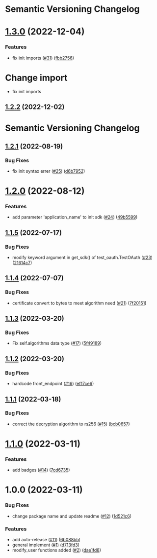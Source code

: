 # Semantic Versioning Changelog

# [1.3.0](https://github.com/casdoor/casdoor-python-sdk/compare/v1.2.1...v1.3.0) (2022-12-04)


### Features

* fix init imports ([#31](https://github.com/casdoor/casdoor-python-sdk/issues/31)) ([fbb2756](https://github.com/casdoor/casdoor-python-sdk/commit/fbb2756d8312efede6c5e27f16c2e6615b6e51f0))

# Change import

* fix init imports

## [1.2.2](https://github.com/casdoor/casdoor-python-sdk/compare/v1.2.1...v1.2.2) (2022-12-02) 

# Semantic Versioning Changelog

## [1.2.1](https://github.com/casdoor/casdoor-python-sdk/compare/v1.2.0...v1.2.1) (2022-08-19)


### Bug Fixes

* fix init syntax errer ([#25](https://github.com/casdoor/casdoor-python-sdk/issues/25)) ([d6b7952](https://github.com/casdoor/casdoor-python-sdk/commit/d6b79529d247631ca866f27fea5e9fd5745af3d1))

# [1.2.0](https://github.com/casdoor/casdoor-python-sdk/compare/v1.1.5...v1.2.0) (2022-08-12)


### Features

* add parameter 'application_name' to init sdk ([#24](https://github.com/casdoor/casdoor-python-sdk/issues/24)) ([49b5599](https://github.com/casdoor/casdoor-python-sdk/commit/49b5599cc2d93b2c05c36aa7b20dbe26352d554a))

## [1.1.5](https://github.com/casdoor/casdoor-python-sdk/compare/v1.1.4...v1.1.5) (2022-07-17)


### Bug Fixes

* modify keyword argument in get_sdk() of test_oauth.TestOAuth ([#23](https://github.com/casdoor/casdoor-python-sdk/issues/23)) ([21614c7](https://github.com/casdoor/casdoor-python-sdk/commit/21614c77a02934a8e98031373f6f3d9c200bdeda))

## [1.1.4](https://github.com/casdoor/casdoor-python-sdk/compare/v1.1.3...v1.1.4) (2022-07-07)


### Bug Fixes

* certificate convert to bytes to meet algorithm need ([#21](https://github.com/casdoor/casdoor-python-sdk/issues/21)) ([7f20151](https://github.com/casdoor/casdoor-python-sdk/commit/7f20151ce5983d0ff10a56c361a5a841865f8cd0))

## [1.1.3](https://github.com/casdoor/casdoor-python-sdk/compare/v1.1.2...v1.1.3) (2022-03-20)


### Bug Fixes

* Fix self.algorithms data type ([#17](https://github.com/casdoor/casdoor-python-sdk/issues/17)) ([5f49189](https://github.com/casdoor/casdoor-python-sdk/commit/5f4918961116325e395eeb792a5718b56af20674))

## [1.1.2](https://github.com/casdoor/casdoor-python-sdk/compare/v1.1.1...v1.1.2) (2022-03-20)


### Bug Fixes

* hardcode front_endpoint ([#16](https://github.com/casdoor/casdoor-python-sdk/issues/16)) ([ef17ce6](https://github.com/casdoor/casdoor-python-sdk/commit/ef17ce6a172066b0847a109609ce0131b5765bf8))

## [1.1.1](https://github.com/casdoor/casdoor-python-sdk/compare/v1.1.0...v1.1.1) (2022-03-18)


### Bug Fixes

* correct the decryption algorithm to rs256 ([#15](https://github.com/casdoor/casdoor-python-sdk/issues/15)) ([bcb0657](https://github.com/casdoor/casdoor-python-sdk/commit/bcb0657009142e10dd4fbb7c53436d92640b5c0d))

# [1.1.0](https://github.com/casdoor/casdoor-python-sdk/compare/v1.0.0...v1.1.0) (2022-03-11)


### Features

* add badges ([#14](https://github.com/casdoor/casdoor-python-sdk/issues/14)) ([7cd6735](https://github.com/casdoor/casdoor-python-sdk/commit/7cd673552bdd43f4170df6ffd8384181bdcbe013))

# 1.0.0 (2022-03-11)


### Bug Fixes

* change package name and update readme ([#12](https://github.com/casdoor/casdoor-python-sdk/issues/12)) ([1d521c6](https://github.com/casdoor/casdoor-python-sdk/commit/1d521c6ac3417cc139c4618df81ef59f38441169))


### Features

* add auto-release ([#11](https://github.com/casdoor/casdoor-python-sdk/issues/11)) ([6b088bb](https://github.com/casdoor/casdoor-python-sdk/commit/6b088bb5525ae738e298b3fc5dc4fe227312408f))
* general implement ([#1](https://github.com/casdoor/casdoor-python-sdk/issues/1)) ([d713fd3](https://github.com/casdoor/casdoor-python-sdk/commit/d713fd3a4ee83540e19f9bf046f1520173658d46))
* modify_user functions added ([#2](https://github.com/casdoor/casdoor-python-sdk/issues/2)) ([dae1fd8](https://github.com/casdoor/casdoor-python-sdk/commit/dae1fd8a7ecb1372ce5411653b9d37463769b196))